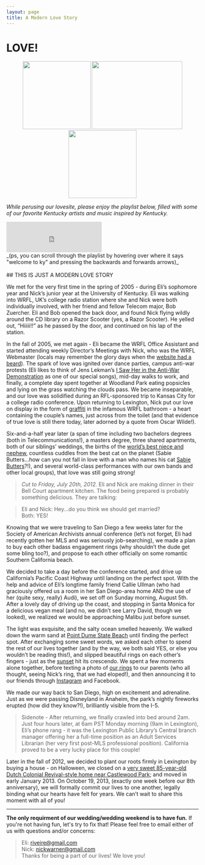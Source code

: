 ```yaml
---
layout: page
title: A Modern Love Story
---
```


# LOVE! 

<center>
<span><img height="178" width="178" src="https://fbcdn-sphotos-g-a.akamaihd.net/hphotos-ak-ash3/563288_10100800429484820_2040519551_n.jpg"></span>
<span><img height="178" width="237" src="https://fbcdn-sphotos-e-a.akamaihd.net/hphotos-ak-prn1/527205_10100897030021570_1758713526_n.jpg"></span>
<span><img height="178" width="178" src="https://fbcdn-sphotos-h-a.akamaihd.net/hphotos-ak-ash3/552598_10100837940866710_1151086909_n.jpg"></span>
</center>

_While perusing our lovesite, please enjoy the playlist below, filled with some of our favorite Kentucky artists and music inspired by Kentucky._ 

<iframe src="https://embed.spotify.com/?uri=spotify:user:eliriveire:playlist:3dsWfGQ52I0sMD0rj7Yg1X" width="250" height="80" frameborder="0" allowtransparency="true">
</iframe>
<br>
_(ps, you can scroll through the playlist by hovering over where it says "welcome to ky" and pressing the backwards and forwards arrows)_
<br><br>
## THIS IS JUST A MODERN LOVE STORY

We met for the very first time in the spring of 2005 - during Eli’s sophomore year and Nick’s junior year at the University of Kentucky. Eli was walking into WRFL, UK’s college radio station where she and Nick were both individually involved, with her friend and fellow Telecom major, Bob Zuercher. Eli and Bob opened the back door, and found Nick flying wildly around the CD library on a Razor Scooter (yes, a Razor Scooter). He yelled out, “Hiiiii!!” as he passed by the door, and continued on his lap of the station.

In the fall of 2005, we met again - Eli became the WRFL Office Assistant and started attending weekly Director’s Meetings with Nick, who was the WRFL Webmaster (locals may remember the glory days when the [website had a beard](http://web.archive.org/web/20060208040252/http://wrfl881.org/)). The spark of love was ignited over dance parties, campus anti-war protests (Eli likes to think of Jens Lekman’s [I Saw Her in the Anti-War Demonstration](http://www.youtube.com/watch?v=GYs6-Sb4NLI) as one of our special songs), mid-day walks to work, and finally, a complete day spent together at Woodland Park eating popsicles and lying on the grass watching the clouds pass. We became inseparable, and our love was solidified during an RFL-sponsored trip to Kansas City for a college radio conference. Upon returning to Lexington, Nick put our love on display in the form of [graffiti](http://instagram.com/p/WSv84BLH_2/) in the infamous WRFL bathroom - a heart containing the couple’s names, just across from the toilet (and that evidence of true love is still there today, later adorned by a quote from Oscar Wilde!).

Six-and-a-half year later (a span of time including two bachelors degrees (both in Telecommunications!), a masters degree, three shared apartments, both of our siblings’ weddings, the births of the [world’s best niece and nephew](http://instagram.com/p/VkMPqkLH_8/), countless cuddles from the best cat on the planet (Sabie Butters...how can you not fall in love with a man who names his cat [Sabie Butters](http://instagram.com/p/TGL29DLHzr/)?!), and several world-class performances with our own bands and other local groups), that love was still going strong!

> _Cut to Friday, July 20th, 2012._ Eli and Nick are making dinner in their Bell Court apartment kitchen. The food being prepared is probably something delicious. They are talking:  

> Eli and Nick: Hey...do you think we should get married?  
> Both: YES!


Knowing that we were traveling to San Diego a few weeks later for the Society of American Archivists annual conference (let’s not forget, Eli had recently gotten her MLS and was seriously job-searching), we made a plan to buy each other badass engagement rings (why shouldn’t the dude get some bling too?), and propose to each other officially on some romantic Southern California beach.

We decided to take a day before the conference started, and drive up California’s Pacific Coast Highway until landing on the perfect spot. With the help and advice of Eli’s longtime family friend Callie Ullman (who had graciously offered us a room in her San Diego-area home AND the use of her (quite sexy, really) Audi), we set off on Sunday morning, August 5th. After a lovely day of driving up the coast, and stopping in Santa Monica for a delicious vegan meal (and no, we didn’t see Larry David, though we looked), we realized we would be approaching Malibu just before sunset.

The light was exquisite, and the salty ocean smelled heavenly. We walked down the warm sand at [Point Dume State Beach](https://www.google.com/search?q=point+dume+state+beach&hl=en&client=firefox-a&hs=yzP&tbo=d&rls=org.mozilla:en-US:official&source=lnms&tbm=isch&sa=X&ei=5zIdUfnVK-au0AHPooDwDA&ved=0CAoQ_AUoAQ&biw=1366&bih=606) until finding the perfect spot. After exchanging some sweet words, we asked each other to spend the rest of our lives together (and by the way, we both said YES, or else you wouldn’t be reading this!), and slipped beautiful rings on each other’s fingers - just as the [sunset](http://instagram.com/p/UAN9OnLHxD/) hit its crescendo. We spent a few moments alone together, before texting a photo of [our rings](http://instagram.com/p/N_hx4OrH8T/) to our parents (who all thought, seeing Nick’s ring, that we had eloped!), and then announcing it to our friends through [Instagram](http://instagram.com/p/N-J9APLH5t/) and Facebook.

We made our way back to San Diego, high on excitement and adrenaline. Just as we were passing Disneyland in Anaheim, the park’s nightly fireworks erupted (how did they know?!), brilliantly visible from the I-5.

> Sidenote - After returning, we finally crawled into bed around 2am. Just four hours later, at 6am PST
> Monday morning (9am in Lexington), Eli’s phone rang - it was the Lexington Public Library’s Central
> branch manager offering her a full-time position as an Adult Services Librarian (her very first
> post-MLS professional position). California proved to be a very lucky place for this couple!

Later in the fall of 2012, we decided to plant our roots firmly in Lexington by buying a house - on Halloween, we closed on a [very sweet 85-year-old Dutch Colonial Revival-style home near Castlewood Park](http://instagram.com/p/QD_VSOrH9N/); and moved in early January 2013. On October 19, 2013, (exactly one week before our 8th anniversary), we will formally commit our lives to one another, legally binding what our hearts have felt for years. We can’t wait to share this moment with all of you!  

***  

__The only requirment of our wedding/wedding weekend is to have fun.__ If you're not having fun, let's try to fix that! Please feel free to email either of us with questions and/or concerns:  
> Eli: [riveire@gmail.com](mailto:riveire@gmail.com)  
> Nick: [nickwarner@gmail.com](mailto:nickwarner@gmail.com)  
Thanks for being a part of our lives! We love you!

<br>
<br>


